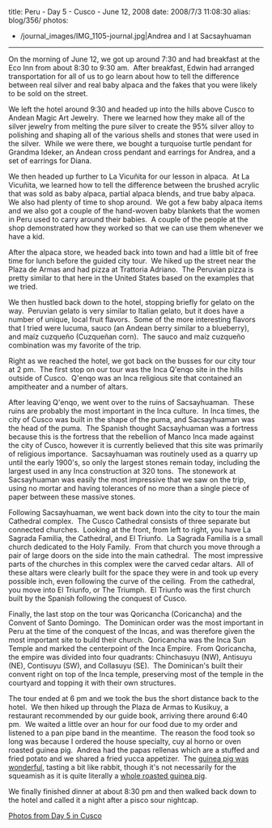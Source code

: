 title: Peru - Day 5 - Cusco - June 12, 2008
date: 2008/7/3 11:08:30
alias: blog/356/
photos:
- /journal_images/IMG_1105-journal.jpg|Andrea and I at Sacsayhuaman
---
On the morning of June 12, we got up around 7:30 and had breakfast at the Eco Inn from about 8:30 to 9:30 am.  After breakfast, Edwin had arranged transportation for all of us to go learn about how to tell the difference between real silver and real baby alpaca and the fakes that you were likely to be sold on the street.

We left the hotel around 9:30 and headed up into the hills above Cusco to Andean Magic Art Jewelry.  There we learned how they make all of the silver jewelry from melting the pure silver to create the 95% silver alloy to polishing and shaping all of the various shells and stones that were used in the silver.  While we were there, we bought a turquoise turtle pendant for Grandma Ideker, an Andean cross pendant and earrings for Andrea, and a set of earrings for Diana.

We then headed up further to La Vicuñita for our lesson in alpaca.  At La Vicuñita, we learned how to tell the difference between the brushed acrylic that was sold as baby alpaca, partial alpaca blends, and true baby alpaca.  We also had plenty of time to shop around.  We got a few baby alpaca items and we also got a couple of the hand-woven baby blankets that the women in Peru used to carry around their babies.  A couple of the people at the shop demonstrated how they worked so that we can use them whenever we have a kid.

After the alpaca store, we headed back into town and had a little bit of free time for lunch before the guided city tour.  We hiked up the street near the Plaza de Armas and had pizza at Trattoria Adriano.  The Peruvian pizza is pretty similar to that here in the United States based on the examples that we tried. 

We then hustled back down to the hotel, stopping briefly for gelato on the way.  Peruvian gelato is very similar to Italian gelato, but it does have a number of unique, local fruit flavors.  Some of the more interesting flavors that I tried were lucuma, sauco (an Andean berry similar to a blueberry), and maíz cuzqueño (Cuzqueñan corn).  The sauco and maíz cuzqueño combination was my favorite of the trip.

Right as we reached the hotel, we got back on the busses for our city tour at 2 pm.  The first stop on our tour was the Inca Q'enqo site in the hills outside of Cusco.  Q'enqo was an Inca religious site that contained an ampitheater and a number of altars. 

After leaving Q'enqo, we went over to the ruins of Sacsayhuaman.  These ruins are probably the most important in the Inca culture.  In Inca times, the city of Cusco was built in the shape of the puma, and Sacsayhuaman was the head of the puma.  The Spanish thought Sacsayhuaman was a fortress because this is the fortress that the rebellion of Manco Inca made against the city of Cusco, however it is currently believed that this site was primarily of religious importance.  Sacsayhuaman was routinely used as a quarry up until the early 1900's, so only the largest stones remain today, including the largest used in any Inca construction at 320 tons.  The stonework at Sacsayhuaman was easily the most impressive that we saw on the trip, using no mortar and having tolerances of no more than a single piece of paper between these massive stones.

Following Sacsayhuaman, we went back down into the city to tour the main Cathedral complex.  The Cusco Cathedral consists of three separate but connected churches.  Looking at the front, from left to right, you have La Sagrada Familia, the Cathedral, and El Triunfo.  La Sagrada Familia is a small church dedicated to the Holy Family.  From that church you move through a pair of large doors on the side into the main cathedral.  The most impressive parts of the churches in this complex were the carved cedar altars.  All of these altars were clearly built for the space they were in and took up every possible inch, even following the curve of the ceiling.  From the cathedral, you move into El Triunfo, or The Triumph.  El Triunfo was the first church built by the Spanish following the conquest of Cusco.

Finally, the last stop on the tour was Qoricancha (Coricancha) and the Convent of Santo Domingo.  The Dominican order was the most important in Peru at the time of the conquest of the Incas, and was therefore given the most important site to build their church.  Qoricancha was the Inca Sun Temple and marked the centerpoint of the Inca Empire.  From Qoricancha, the empire was divided into four quadrants: Chinchasuyu (NW), Antisuyu (NE), Contisuyu (SW), and Collasuyu (SE).  The Dominican's built their convent right on top of the Inca temple, preserving most of the temple in the courtyard and topping it with their own structures. 

The tour ended at 6 pm and we took the bus the short distance back to the hotel.  We then hiked up through the Plaza de Armas to Kusikuy, a restaurant recommended by our guide book, arriving there around 6:40 pm.  We waited a little over an hour for our food due to my order and listened to a pan pipe band in the meantime.  The reason the food took so long was because I ordered the house specialty, cuy al horno or oven roasted guinea pig.  Andrea had the papas rellenas which are a stuffed and fried potato and we shared a fried yucca appetizer.  The [guinea pig was wonderful](ViewPhoto.aspx?ID=4865&LINK_ID=PERU20080612&PAGE=0), tasting a bit like rabbit, though it's not necessarily for the squeamish as it is quite literally a [whole roasted guinea pig](ViewPhoto.aspx?ID=4864&LINK_ID=PERU20080612&PAGE=0).

We finally finished dinner at about 8:30 pm and then walked back down to the hotel and called it a night after a pisco sour nightcap.

[Photos from Day 5 in Cusco](PhotoAlbum.aspx?ID=PERU20080612)